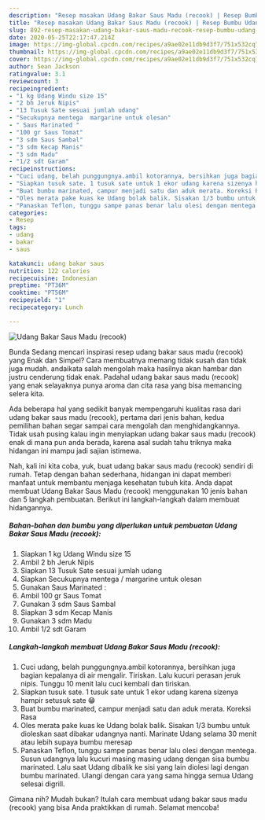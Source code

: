 ```yaml
---
description: "Resep masakan Udang Bakar Saus Madu (recook) | Resep Bumbu Udang Bakar Saus Madu (recook) Yang Sempurna"
title: "Resep masakan Udang Bakar Saus Madu (recook) | Resep Bumbu Udang Bakar Saus Madu (recook) Yang Sempurna"
slug: 892-resep-masakan-udang-bakar-saus-madu-recook-resep-bumbu-udang-bakar-saus-madu-recook-yang-sempurna
date: 2020-05-25T22:17:47.214Z
image: https://img-global.cpcdn.com/recipes/a9ae02e11db9d3f7/751x532cq70/udang-bakar-saus-madu-recook-foto-resep-utama.jpg
thumbnail: https://img-global.cpcdn.com/recipes/a9ae02e11db9d3f7/751x532cq70/udang-bakar-saus-madu-recook-foto-resep-utama.jpg
cover: https://img-global.cpcdn.com/recipes/a9ae02e11db9d3f7/751x532cq70/udang-bakar-saus-madu-recook-foto-resep-utama.jpg
author: Sean Jackson
ratingvalue: 3.1
reviewcount: 3
recipeingredient:
- "1 kg Udang Windu size 15"
- "2 bh Jeruk Nipis"
- "13 Tusuk Sate sesuai jumlah udang"
- "Secukupnya mentega  margarine untuk olesan"
- " Saus Marinated "
- "100 gr Saus Tomat"
- "3 sdm Saus Sambal"
- "3 sdm Kecap Manis"
- "3 sdm Madu"
- "1/2 sdt Garam"
recipeinstructions:
- "Cuci udang, belah punggungnya.ambil kotorannya, bersihkan juga bagian kepalanya di air mengalir. Tiriskan. Lalu kucuri perasan jeruk nipis. Tunggu 10 menit lalu cuci kembali dan tiriskan."
- "Siapkan tusuk sate. 1 tusuk sate untuk 1 ekor udang karena sizenya hampir setusuk sate 😁"
- "Buat bumbu marinated, campur menjadi satu dan aduk merata. Koreksi Rasa"
- "Oles merata pake kuas ke Udang bolak balik. Sisakan 1/3 bumbu untuk dioleskan saat dibakar udangnya nanti. Marinate Udang selama 30 menit atau lebih supaya bumbu meresap"
- "Panaskan Teflon, tunggu sampe panas benar lalu olesi dengan mentega. Susun udangnya lalu kucuri masing masing udang dengan sisa bumbu marinated. Lalu saat Udang dibalik ke sisi yang lain diolesi lagi dengan bumbu marinated. Ulangi dengan cara yang sama hingga semua Udang selesai digrill."
categories:
- Resep
tags:
- udang
- bakar
- saus

katakunci: udang bakar saus 
nutrition: 122 calories
recipecuisine: Indonesian
preptime: "PT36M"
cooktime: "PT56M"
recipeyield: "1"
recipecategory: Lunch

---
```



![Udang Bakar Saus Madu (recook)](https://img-global.cpcdn.com/recipes/a9ae02e11db9d3f7/751x532cq70/udang-bakar-saus-madu-recook-foto-resep-utama.jpg)

Bunda Sedang mencari inspirasi resep udang bakar saus madu (recook) yang Enak dan Simpel? Cara membuatnya memang tidak susah dan tidak juga mudah. andaikata salah mengolah maka hasilnya akan hambar dan justru cenderung tidak enak. Padahal udang bakar saus madu (recook) yang enak selayaknya punya aroma dan cita rasa yang bisa memancing selera kita.



Ada beberapa hal yang sedikit banyak mempengaruhi kualitas rasa dari udang bakar saus madu (recook), pertama dari jenis bahan, kedua pemilihan bahan segar sampai cara mengolah dan menghidangkannya. Tidak usah pusing kalau ingin menyiapkan udang bakar saus madu (recook) enak di mana pun anda berada, karena asal sudah tahu triknya maka hidangan ini mampu jadi sajian istimewa.


Nah, kali ini kita coba, yuk, buat udang bakar saus madu (recook) sendiri di rumah. Tetap dengan bahan sederhana, hidangan ini dapat memberi manfaat untuk membantu menjaga kesehatan tubuh kita. Anda dapat membuat Udang Bakar Saus Madu (recook) menggunakan 10 jenis bahan dan 5 langkah pembuatan. Berikut ini langkah-langkah dalam membuat hidangannya.

<!--inarticleads1-->

##### Bahan-bahan dan bumbu yang diperlukan untuk pembuatan Udang Bakar Saus Madu (recook):

1. Siapkan 1 kg Udang Windu size 15
1. Ambil 2 bh Jeruk Nipis
1. Siapkan 13 Tusuk Sate sesuai jumlah udang
1. Siapkan Secukupnya mentega / margarine untuk olesan
1. Gunakan  Saus Marinated :
1. Ambil 100 gr Saus Tomat
1. Gunakan 3 sdm Saus Sambal
1. Siapkan 3 sdm Kecap Manis
1. Gunakan 3 sdm Madu
1. Ambil 1/2 sdt Garam




<!--inarticleads2-->

##### Langkah-langkah membuat Udang Bakar Saus Madu (recook):

1. Cuci udang, belah punggungnya.ambil kotorannya, bersihkan juga bagian kepalanya di air mengalir. Tiriskan. Lalu kucuri perasan jeruk nipis. Tunggu 10 menit lalu cuci kembali dan tiriskan.
1. Siapkan tusuk sate. 1 tusuk sate untuk 1 ekor udang karena sizenya hampir setusuk sate 😁
1. Buat bumbu marinated, campur menjadi satu dan aduk merata. Koreksi Rasa
1. Oles merata pake kuas ke Udang bolak balik. Sisakan 1/3 bumbu untuk dioleskan saat dibakar udangnya nanti. Marinate Udang selama 30 menit atau lebih supaya bumbu meresap
1. Panaskan Teflon, tunggu sampe panas benar lalu olesi dengan mentega. Susun udangnya lalu kucuri masing masing udang dengan sisa bumbu marinated. Lalu saat Udang dibalik ke sisi yang lain diolesi lagi dengan bumbu marinated. Ulangi dengan cara yang sama hingga semua Udang selesai digrill.




Gimana nih? Mudah bukan? Itulah cara membuat udang bakar saus madu (recook) yang bisa Anda praktikkan di rumah. Selamat mencoba!
